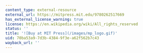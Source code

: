 ```yaml
---
content_type: external-resource
external_url: https://mitpress.mit.edu/9780262517669
has_external_license_warning: true
license: https://en.wikipedia.org/wiki/All_rights_reserved
status: ''
title: '![Buy at MIT Press](/images/mp_logo.gif)'
uid: 70ba53a9-7d3b-4384-9f3e-a62f562b7c43
wayback_url: ''
---
```

